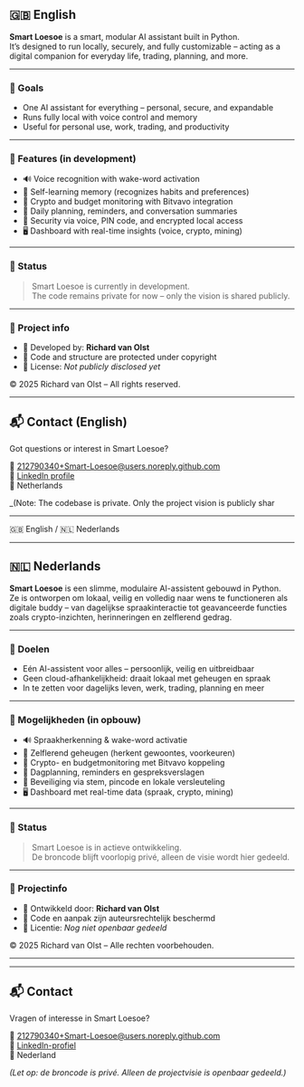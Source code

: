 ## 🇬🇧 English

**Smart Loesoe** is a smart, modular AI assistant built in Python.  
It’s designed to run locally, securely, and fully customizable – acting as a digital companion for everyday life, trading, planning, and more.

---

### 🎯 Goals

- One AI assistant for everything – personal, secure, and expandable
- Runs fully local with voice control and memory
- Useful for personal use, work, trading, and productivity

---

### 🧠 Features (in development)

- 🔊 Voice recognition with wake-word activation
- 🧠 Self-learning memory (recognizes habits and preferences)
- 💸 Crypto and budget monitoring with Bitvavo integration
- 📅 Daily planning, reminders, and conversation summaries
- 🔐 Security via voice, PIN code, and encrypted local access
- 🖥️ Dashboard with real-time insights (voice, crypto, mining)

---

### 🚀 Status

> Smart Loesoe is currently in development.  
> The code remains private for now – only the vision is shared publicly.

---

### 📌 Project info

- 👤 Developed by: **Richard van Olst**
- 🔐 Code and structure are protected under copyright
- 📄 License: *Not publicly disclosed yet*

© 2025 Richard van Olst – All rights reserved.

---
## 📬 Contact (English)

Got questions or interest in Smart Loesoe?

📧 212790340+Smart-Loesoe@users.noreply.github.com  
🔗 [LinkedIn profile](https://www.linkedin.com/in/richard-van-olst-558188367/)  
📍 Netherlands

_(Note: The codebase is private. Only the project vision is publicly shar

---

🇬🇧 English / 🇳🇱 Nederlands

---

## 🇳🇱 Nederlands

**Smart Loesoe** is een slimme, modulaire AI-assistent gebouwd in Python.  
Ze is ontworpen om lokaal, veilig en volledig naar wens te functioneren als digitale buddy – van dagelijkse spraakinteractie tot geavanceerde functies zoals crypto-inzichten, herinneringen en zelflerend gedrag.

---

### 🎯 Doelen

- Eén AI-assistent voor alles – persoonlijk, veilig en uitbreidbaar
- Geen cloud-afhankelijkheid: draait lokaal met geheugen en spraak
- In te zetten voor dagelijks leven, werk, trading, planning en meer

---

### 🧠 Mogelijkheden (in opbouw)

- 🔊 Spraakherkenning & wake-word activatie
- 🧠 Zelflerend geheugen (herkent gewoontes, voorkeuren)
- 💸 Crypto- en budgetmonitoring met Bitvavo koppeling
- 📅 Dagplanning, reminders en gespreksverslagen
- 🔐 Beveiliging via stem, pincode en lokale versleuteling
- 🖥️ Dashboard met real-time data (spraak, crypto, mining)

---

### 🚀 Status

> Smart Loesoe is in actieve ontwikkeling.  
> De broncode blijft voorlopig privé, alleen de visie wordt hier gedeeld.

---

### 📌 Projectinfo

- 👤 Ontwikkeld door: **Richard van Olst**
- 🔐 Code en aanpak zijn auteursrechtelijk beschermd
- 📄 Licentie: *Nog niet openbaar gedeeld*

© 2025 Richard van Olst – Alle rechten voorbehouden.

---

---

## 📬 Contact

Vragen of interesse in Smart Loesoe?

📧 212790340+Smart-Loesoe@users.noreply.github.com  
🔗 [LinkedIn-profiel](https://www.linkedin.com/in/richard-van-olst-558188367/)  
📍 Nederland

_(Let op: de broncode is privé. Alleen de projectvisie is openbaar gedeeld.)_
